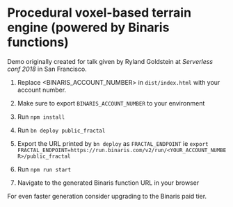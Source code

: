 # Procedural voxel-based terrain engine (powered by Binaris functions)

Demo originally created for talk given by Ryland Goldstein at _Serverless conf 2018_ in San Francisco.

1. Replace <BINARIS_ACCOUNT_NUMBER> in `dist/index.html` with your account number.
1. Make sure to export `BINARIS_ACCOUNT_NUMBER` to your environment
1. Run `npm install`
1. Run `bn deploy public_fractal`
1. Export the URL printed by `bn deploy` as `FRACTAL_ENDPOINT`
   ie `export FRACTAL_ENDPOINT=https://run.binaris.com/v2/run/<YOUR_ACCOUNT_NUMBER>/public_fractal`

1. Run `npm run start`
1. Navigate to the generated Binaris function URL in your browser

For even faster generation consider upgrading to the Binaris paid tier.
